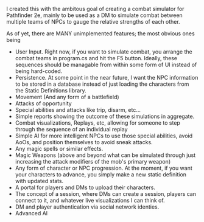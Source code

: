 I created this with the ambitous goal of creating a combat simulator for Pathfinder 2e, mainly to be used as a DM to simulate combat between multiple teams of NPCs to gauge the relative strengths of each other.

As of yet, there are MANY unimplemented features; the most obvious ones being 

* User Input.   Right now, if you want to simulate combat, you arrange the combat teams in program.cs and hit the F5 button.   Ideally, these sequences should be managable from within some form of UI instead of being hard-coded.
* Persistence.  At some point in the near future, I want the NPC information to be stored in a database instead of just loading the characters from the Static Definitions library.
* Movement (And any form of a battlefield)
* Attacks of opportunity
* Special abilities and attacks like trip, disarm, etc...
* Simple reports showing the outcome of these simulations in aggregate.
* Combat visualizations, Replays, etc, allowing for someone to step through the sequence of an individual replay
* Simple AI for more intelligent NPCs to use those special abilities, avoid AoOs, and position themselves to avoid sneak attacks.
* Any magic spells or similar effects.
* Magic Weapons (above and beyond what can be simulated through just increasing the attack modifiers of the mob's primary weapon)
* Any form of character or NPC progression.   At the moment, if you want your characters to advance, you simply make a new static definition with updated stats.
* A portal for players and DMs to upload their characters.
* The concept of a session, where DMs can create a session, players can connect to it, and whatever live visualizations I can think of.
* DM and player authentication via social network identies.
* Advanced AI 

